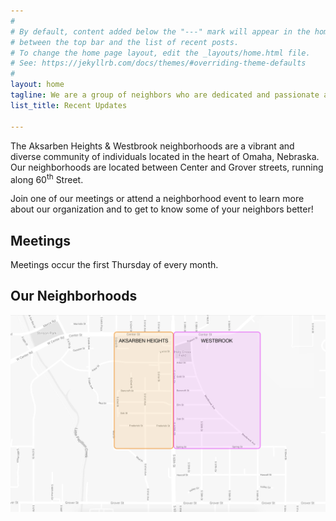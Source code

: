 ```yaml
---
#
# By default, content added below the "---" mark will appear in the home page
# between the top bar and the list of recent posts.
# To change the home page layout, edit the _layouts/home.html file.
# See: https://jekyllrb.com/docs/themes/#overriding-theme-defaults
#
layout: home
tagline: We are a group of neighbors who are dedicated and passionate about building our <b>community</b> through <b>service</b> and <b>local advocacy</b>.
list_title: Recent Updates

---
```

The Aksarben Heights & Westbrook neighborhoods are a vibrant and diverse community of individuals located in the heart of Omaha, Nebraska.  Our neighborhoods are located between Center and Grover streets, running along 60<sup>th</sup> Street.

Join one of our meetings or attend a neighborhood event to learn more about our organization and to get to know some of your neighbors better!

## Meetings
Meetings occur the first Thursday of every month.

## Our Neighborhoods
![A photo illustration of the neighborhood location.](/assets/img/service-area.png)
